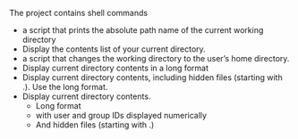 The project contains shell commands
 - a script that prints the absolute path name of the current working directory
 - Display the contents list of your current directory.
 - a script that changes the working directory to the user’s home directory.
 - Display current directory contents in a long format
 - Display current directory contents, including hidden files (starting with .). Use the long format.
 - Display current directory contents.
     - Long format
     - with user and group IDs displayed numerically
     - And hidden files (starting with .)

